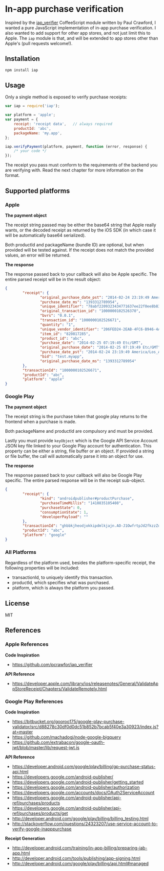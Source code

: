 # In-app purchase verification

Inspired by the [iap_verifier](https://github.com/pcrawfor/iap_verifier/) CoffeeScript module
written by Paul Crawford, I wanted a pure JavaScript implementation of in-app purchase verification.
I also wanted to add support for other app stores, and not just limit this to Apple. The `iap`
module is that, and will be extended to app stores other than Apple's (pull requests welcome!).



## Installation

```sh
npm install iap
```



## Usage

Only a single method is exposed to verify purchase receipts:

```javascript
var iap = require('iap');

var platform = 'apple';
var payment = {
	receipt: 'receipt data',   // always required
	productId: 'abc',
	packageName: 'my.app',
};

iap.verifyPayment(platform, payment, function (error, response) {
	/* your code */
});
```

The receipt you pass must conform to the requirements of the backend you are verifying with. Read
the next chapter for more information on the format.



## Supported platforms

### Apple

**The payment object**

The receipt string passed may be either the base64 string that Apple really wants, or the decoded
receipt as returned by the iOS SDK (in which case it will be automatically base64 serialized).

Both productId and packageName (bundle ID) are optional, but when provided will be tested against.
If the receipt does not match the provided values, an error will be returned.

**The response**

The response passed back to your callback will also be Apple specific. The entire parsed receipt
will be in the result object:

```json
{
        "receipt": {
                "original_purchase_date_pst": "2014-02-24 23:19:49 America/Los_Angeles",
                "purchase_date_ms": "1393312789954",
                "unique_identifier": "78abf2209323434771637ee22f0ee8b8341f14b4",
                "original_transaction_id": "1000000102526370",
                "bvrs": "0.0.1",
                "transaction_id": "1000000102526671",
                "quantity": "1",
                "unique_vendor_identifier": "206FED24-2EAB-4FC6-B946-4AF61086DF21",
                "item_id": "820817285",
                "product_id": "abc",
                "purchase_date": "2014-02-25 07:19:49 Etc/GMT",
                "original_purchase_date": "2014-02-25 07:19:49 Etc/GMT",
                "purchase_date_pst": "2014-02-24 23:19:49 America/Los_Angeles",
                "bid": "test.myapp",
                "original_purchase_date_ms": "1393312789954"
        },
        "transactionId": "1000000102526671",
        "productId": "abc",
        "platform": "apple"
}
```


### Google Play

**The payment object**

The receipt string is the purchase token that google play returns to the frontend when a purchase is made.

Both packageName and productId are compulsory and must be provided.

Lastly you must provide `keyObject` which is the Google API Service Account JSON key file linked to your Google Play
account for authentication. This property can be either a string, file buffer or an object. If provided a string or file
buffer, the call will automatically parse it into an object for use.

**The response**

The response passed back to your callback will also be Google Play specific. The entire parsed response will be in the
receipt sub-object.

```json
{
        "receipt": {
                "kind": "androidpublisher#productPurchase",
                "purchaseTimeMillis": "1410835105408",
                "purchaseState": 0,
                "consumptionState": 1,
                "developerPayload": ""
        },
        "transactionId": "ghbbkjheodjokkipdmlkjajn.AO-J1OwfrtpJd2fkzzZqv7i107yPmaUD9Vauf9g5evoqbIVzdOGYyJTSEMhSTGFkCOzGtWccxe17dtbS1c16M2OryJZPJ3z-eYhEJYiSLHxEZLnUJ8yfBmI",
        "productId": "abc",
        "platform": "google"
}
```


### All Platforms

Regardless of the platform used, besides the platform-specific receipt, the following properties
will be included:

* transactionId, to uniquely identify this transaction.
* productId, which specifies what was purchased.
* platform, which is always the platform you passed.



## License

MIT



## References

### Apple References
**Code Inspiration**

 * https://github.com/pcrawfor/iap_verifier

**API Reference**

 * 	https://developer.apple.com/library/ios/releasenotes/General/ValidateAppStoreReceipt/Chapters/ValidateRemotely.html


### Google Play References
**Code Inspiration**

 * https://bitbucket.org/gooroo175/google-play-purchase-validator/src/d88278c30df0d0dc51b852b7bcab5f40e3a30923/index.js?at=master
 * https://github.com/machadogj/node-google-bigquery
 * https://github.com/extrabacon/google-oauth-jwt/blob/master/lib/request-jwt.js
 
**API Reference**

 * https://developer.android.com/google/play/billing/gp-purchase-status-api.html
 * https://developers.google.com/android-publisher/
 * https://developers.google.com/android-publisher/getting_started
 * https://developers.google.com/android-publisher/authorization
 * https://developers.google.com/accounts/docs/OAuth2ServiceAccount
 * https://developers.google.com/android-publisher/api-ref/purchases/products
 * https://developers.google.com/android-publisher/api-ref/purchases/products/get
 * http://developer.android.com/google/play/billing/billing_testing.html
 * http://stackoverflow.com/questions/24323207/use-service-account-to-verify-google-inapppurchase
 
**Receipt Generation**

 * http://developer.android.com/training/in-app-billing/preparing-iab-app.html
 * http://developer.android.com/tools/publishing/app-signing.html
 * http://developer.android.com/google/play/billing/api.html#managed